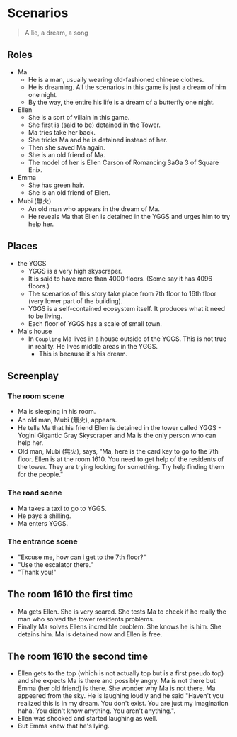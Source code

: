 # Scenarios

> A lie, a dream, a song

## Roles

- Ma
  - He is a man, usually wearing old-fashioned chinese clothes.
  - He is dreaming. All the scenarios in this game is just a dream of him one night.
  - By the way, the entire his life is a dream of a butterfly one night.
- Ellen
  - She is a sort of villain in this game.
  - She first is (said to be) detained in the Tower.
  - Ma tries take her back.
  - She tricks Ma and he is detained instead of her.
  - Then she saved Ma again.
  - She is an old friend of Ma.
  - The model of her is Ellen Carson of Romancing SaGa 3 of Square Enix.
- Emma
  - She has green hair.
  - She is an old friend of Ellen.
- Mubi (無火)
  - An old man who appears in the dream of Ma.
  - He reveals Ma that Ellen is detained in the YGGS and urges him to try help her.

## Places

- the YGGS
  - YGGS is a very high skyscraper.
  - It is said to have more than 4000 floors. (Some say it has 4096 floors.)
  - The scenarios of this story take place from 7th floor to 16th floor (very lower part of the building).
  - YGGS is a self-contained ecosystem itself. It produces what it need to be living.
  - Each floor of YGGS has a scale of small town.
- Ma's house
  - In `Coupling` Ma lives in a house outside of the YGGS. This is not true in reality. He lives middle areas in the YGGS.
    - This is because it's his dream.

## Screenplay

### The room scene
- Ma is sleeping in his room.
- An old man, Mubi (無火), appears.
- He tells Ma that his friend Ellen is detained in the tower called YGGS - Yogini Gigantic Gray Skyscraper and Ma is the only person who can help her.
- Old man, Mubi (無火), says, "Ma, here is the card key to go to the 7th floor. Ellen is at the room 1610. You need to get help of the residents of the tower. They are trying looking for something. Try help finding them for the people."

### The road scene
- Ma takes a taxi to go to YGGS.
- He pays a shilling.
- Ma enters YGGS.

### The entrance scene
- "Excuse me, how can i get to the 7th floor?"
- "Use the escalator there."
- "Thank you!"

## The room 1610 the first time
- Ma gets Ellen. She is very scared. She tests Ma to check if he really the man who solved the tower residents problems.
- Finally Ma solves Ellens incredible problem. She knows he is him. She detains him. Ma is detained now and Ellen is free.

## The room 1610 the second time
- Ellen gets to the top (which is not actually top but is a first pseudo top) and she expects Ma is there and possibly angry. Ma is not there but Emma (her old friend) is there. She wonder why Ma is not there. Ma appeared from the sky. He is laughing loudly and he said "Haven't you realized this is in my dream. You don't exist. You are just my imagination haha. You didn't know anything. You aren't anything.".
- Ellen was shocked and started laughing as well.
- But Emma knew that he's lying.
